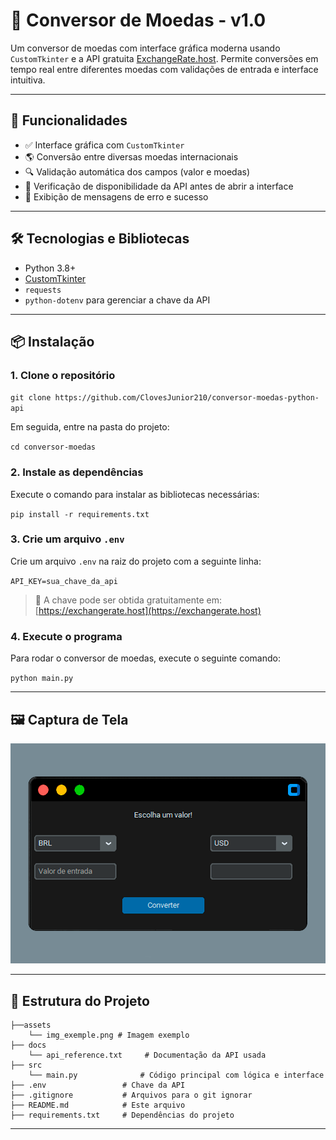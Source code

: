 # 💱 Conversor de Moedas - v1.0

Um conversor de moedas com interface gráfica moderna usando `CustomTkinter` e a API gratuita [ExchangeRate.host](https://exchangerate.host/). Permite conversões em tempo real entre diferentes moedas com validações de entrada e interface intuitiva.

---

## 🚀 Funcionalidades

- ✅ Interface gráfica com `CustomTkinter`
- 🌎 Conversão entre diversas moedas internacionais
- 🔍 Validação automática dos campos (valor e moedas)
- 🧠 Verificação de disponibilidade da API antes de abrir a interface
- 💬 Exibição de mensagens de erro e sucesso

---

## 🛠️ Tecnologias e Bibliotecas

- Python 3.8+
- [CustomTkinter](https://github.com/TomSchimansky/CustomTkinter)
- `requests`
- `python-dotenv` para gerenciar a chave da API

---

## 📦 Instalação

### 1. Clone o repositório

`git clone https://github.com/ClovesJunior210/conversor-moedas-python-api`

Em seguida, entre na pasta do projeto:

`cd conversor-moedas`

### 2. Instale as dependências

Execute o comando para instalar as bibliotecas necessárias:

`pip install -r requirements.txt`

### 3. Crie um arquivo `.env`

Crie um arquivo `.env` na raiz do projeto com a seguinte linha:

`API_KEY=sua_chave_da_api`

> 🔑 A chave pode ser obtida gratuitamente em: [https://exchangerate.host](https://exchangerate.host)

### 4. Execute o programa

Para rodar o conversor de moedas, execute o seguinte comando:

`python main.py`

---

## 🖼️ Captura de Tela

![Interface do conversor GUI](assets/img_exemple.png)

---

## 📁 Estrutura do Projeto

```
├──assets
    └── img_exemple.png # Imagem exemplo
├── docs
    └── api_reference.txt     # Documentação da API usada
├── src
    └── main.py              # Código principal com lógica e interface
├── .env                 # Chave da API 
├── .gitignore           # Arquivos para o git ignorar 
├── README.md            # Este arquivo
├── requirements.txt     # Dependências do projeto
```
---
